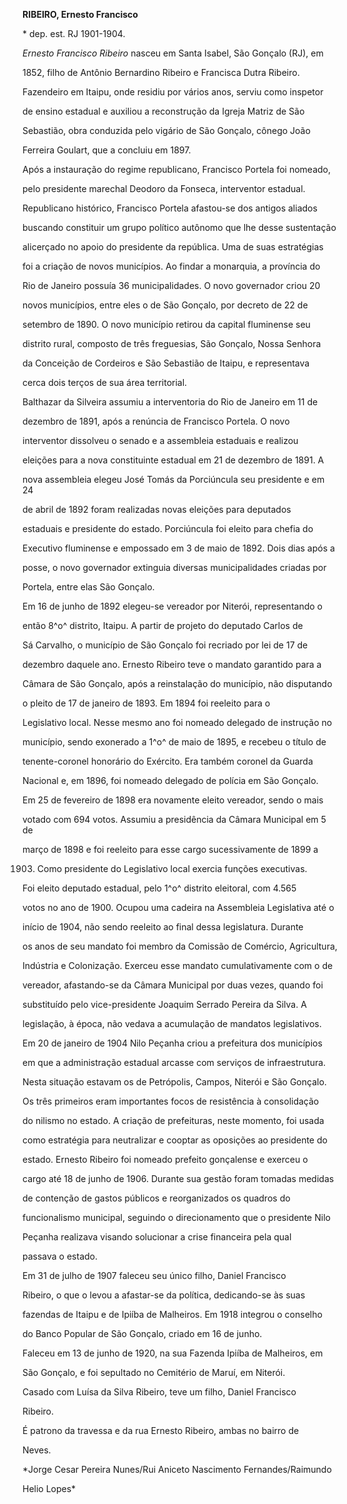 **RIBEIRO, Ernesto Francisco**



\* dep. est. RJ 1901-1904.



*Ernesto Francisco Ribeiro* nasceu em Santa Isabel, São Gonçalo (RJ), em

1852, filho de Antônio Bernardino Ribeiro e Francisca Dutra Ribeiro.



Fazendeiro em Itaipu, onde residiu por vários anos, serviu como inspetor

de ensino estadual e auxiliou a reconstrução da Igreja Matriz de São

Sebastião, obra conduzida pelo vigário de São Gonçalo, cônego João

Ferreira Goulart, que a concluiu em 1897.



Após a instauração do regime republicano, Francisco Portela foi nomeado,

pelo presidente marechal Deodoro da Fonseca, interventor estadual.

Republicano histórico, Francisco Portela afastou-se dos antigos aliados

buscando constituir um grupo político autônomo que lhe desse sustentação

alicerçado no apoio do presidente da república. Uma de suas estratégias

foi a criação de novos municípios. Ao findar a monarquia, a província do

Rio de Janeiro possuía 36 municipalidades. O novo governador criou 20

novos municípios, entre eles o de São Gonçalo, por decreto de 22 de

setembro de 1890. O novo município retirou da capital fluminense seu

distrito rural, composto de três freguesias, São Gonçalo, Nossa Senhora

da Conceição de Cordeiros e São Sebastião de Itaipu, e representava

cerca dois terços de sua área territorial.



Balthazar da Silveira assumiu a interventoria do Rio de Janeiro em 11 de

dezembro de 1891, após a renúncia de Francisco Portela. O novo

interventor dissolveu o senado e a assembleia estaduais e realizou

eleições para a nova constituinte estadual em 21 de dezembro de 1891. A

nova assembleia elegeu José Tomás da Porciúncula seu presidente e em 24

de abril de 1892 foram realizadas novas eleições para deputados

estaduais e presidente do estado. Porciúncula foi eleito para chefia do

Executivo fluminense e empossado em 3 de maio de 1892. Dois dias após a

posse, o novo governador extinguia diversas municipalidades criadas por

Portela, entre elas São Gonçalo.



Em 16 de junho de 1892 elegeu-se vereador por Niterói, representando o

então 8^o^ distrito, Itaipu. A partir de projeto do deputado Carlos de

Sá Carvalho, o município de São Gonçalo foi recriado por lei de 17 de

dezembro daquele ano. Ernesto Ribeiro teve o mandato garantido para a

Câmara de São Gonçalo, após a reinstalação do município, não disputando

o pleito de 17 de janeiro de 1893. Em 1894 foi reeleito para o

Legislativo local. Nesse mesmo ano foi nomeado delegado de instrução no

município, sendo exonerado a 1^o^ de maio de 1895, e recebeu o título de

tenente-coronel honorário do Exército. Era também coronel da Guarda

Nacional e, em 1896, foi nomeado delegado de polícia em São Gonçalo.



Em 25 de fevereiro de 1898 era novamente eleito vereador, sendo o mais

votado com 694 votos. Assumiu a presidência da Câmara Municipal em 5 de

março de 1898 e foi reeleito para esse cargo sucessivamente de 1899 a

1903. Como presidente do Legislativo local exercia funções executivas.



Foi eleito deputado estadual, pelo 1^o^ distrito eleitoral, com 4.565

votos no ano de 1900. Ocupou uma cadeira na Assembleia Legislativa até o

início de 1904, não sendo reeleito ao final dessa legislatura. Durante

os anos de seu mandato foi membro da Comissão de Comércio, Agricultura,

Indústria e Colonização. Exerceu esse mandato cumulativamente com o de

vereador, afastando-se da Câmara Municipal por duas vezes, quando foi

substituído pelo vice-presidente Joaquim Serrado Pereira da Silva. A

legislação, à época, não vedava a acumulação de mandatos legislativos.



Em 20 de janeiro de 1904 Nilo Peçanha criou a prefeitura dos municípios

em que a administração estadual arcasse com serviços de infraestrutura.

Nesta situação estavam os de Petrópolis, Campos, Niterói e São Gonçalo.

Os três primeiros eram importantes focos de resistência à consolidação

do nilismo no estado. A criação de prefeituras, neste momento, foi usada

como estratégia para neutralizar e cooptar as oposições ao presidente do

estado. Ernesto Ribeiro foi nomeado prefeito gonçalense e exerceu o

cargo até 18 de junho de 1906. Durante sua gestão foram tomadas medidas

de contenção de gastos públicos e reorganizados os quadros do

funcionalismo municipal, seguindo o direcionamento que o presidente Nilo

Peçanha realizava visando solucionar a crise financeira pela qual

passava o estado.



Em 31 de julho de 1907 faleceu seu único filho, Daniel Francisco

Ribeiro, o que o levou a afastar-se da política, dedicando-se às suas

fazendas de Itaipu e de Ipiíba de Malheiros. Em 1918 integrou o conselho

do Banco Popular de São Gonçalo, criado em 16 de junho.



Faleceu em 13 de junho de 1920, na sua Fazenda Ipiíba de Malheiros, em

São Gonçalo, e foi sepultado no Cemitério de Maruí, em Niterói.



Casado com Luísa da Silva Ribeiro, teve um filho, Daniel Francisco

Ribeiro.



É patrono da travessa e da rua Ernesto Ribeiro, ambas no bairro de

Neves.



*Jorge Cesar Pereira Nunes/Rui Aniceto Nascimento Fernandes/Raimundo

Helio Lopes*



